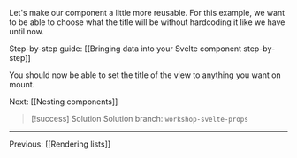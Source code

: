 Let's make our component a little more reusable. For this example, we want to be able to choose what the title will be without hardcoding it like we have until now.

Step-by-step guide: [[Bringing data into your Svelte component step-by-step]]

You should now be able to set the title of the view to anything you want on mount.

Next: [[Nesting components]]

> [!success] Solution
> Solution branch: `workshop-svelte-props`

---
Previous: [[Rendering lists]]
